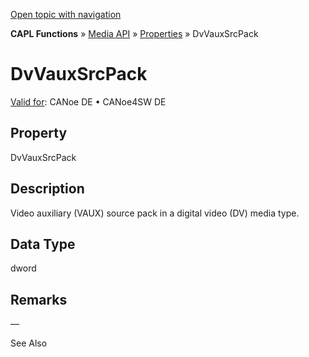 [Open topic with navigation](../../../../../CANoeDEFamily.htm#Topics/CAPLFunctions/Media/Properties/CAPLfunctionDvVauxSrcPack.md)

**CAPL Functions** » [Media API](../CAPLfunctionsMediaOverview.md) » [Properties](../CAPLfunctionsMediaProperties.md) » DvVauxSrcPack

# DvVauxSrcPack

[Valid for](../../../Shared/FeatureAvailability.md):  CANoe DE • CANoe4SW DE

## Property

DvVauxSrcPack

## Description

Video auxiliary (VAUX) source pack in a digital video (DV) media type.

## Data Type

dword

## Remarks

—

See Also
